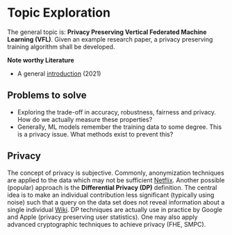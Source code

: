 # Topic Exploration

The general topic is: **Privacy Preserving Vertical Federated Machine
Learning (VFL)**. Given an example research paper, a privacy preserving training
algorithm shall be developed.

**Note worthy Literature**
- A general [introduction][tut] (2021)

## Problems to solve

- Exploring the trade-off in accuracy, robustness, fairness and privacy. How do
we actually measure these properties?
- Generally, ML models remember the training data to some degree. This is a
privacy issue. What methods exist to prevent this?

## Privacy

The concept of privacy is subjective. Commonly, anonymization techniques are
applied to the data which may not be sufficient [Netflix][netfl].  Another
possible (popular) approach is the **Differential Privacy (DP)** definition. The
central idea is to make an individual contribution less significant (typically
using noise) such that a query on the data set does not reveal information about
a single individual [Wiki][diffpriv]. DP techniques are actually use in practice
by Google and Apple (privacy preserving user statistics). One may also apply
advanced cryptographic techniques to achieve privacy (FHE, SMPC). 


[tut]: lit/tut.pdf
[diffpriv]: https://en.wikipedia.org/wiki/Differential_privacy
[netfl]: https://www.cs.utexas.edu/~shmat/shmat_oak08netflix.pdf 